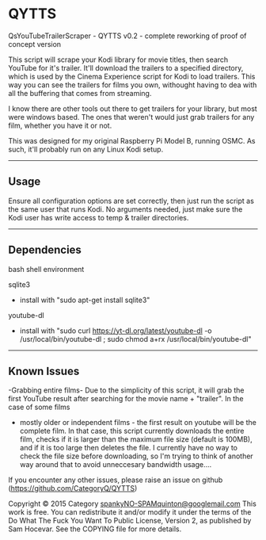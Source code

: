 # QYTTS

QsYouTubeTrailerScraper - QYTTS
v0.2 - complete reworking of proof of concept version

This script will scrape your Kodi library for movie titles, then search
YouTube for it's trailer. It'll download the trailers to a specified
directory, which is used by the Cinema Experience script for Kodi to
load trailers. This way you can see the trailers for films you own, 
withought having to dea with all the buffering that comes from streaming.

I know there are other tools out there to get trailers for your library,
but most were windows based. The ones that weren't would just grab trailers
for any film, whether you have it or not.

This was designed for my original Raspberry Pi Model B, running OSMC.
As such, it'll probably run on any Linux Kodi setup.


----
Usage
-----
Ensure all configuration options are set correctly, then just
run the script as the same user that runs Kodi. 
No arguments needed, just make sure the Kodi user has write access to 
temp & trailer directories.


------------
Dependencies
------------
bash shell environment

sqlite3
- install with "sudo apt-get install sqlite3"

youtube-dl
- install with "sudo curl https://yt-dl.org/latest/youtube-dl -o /usr/local/bin/youtube-dl ; sudo chmod a+rx /usr/local/bin/youtube-dl"


------------
Known Issues
------------
-Grabbing entire films-
Due to the simplicity of this script, it will grab the first YouTube result
after searching for the movie name + "trailer". In the case of some films
- mostly older or independent films - the first result on youtube will be
the complete film. In that case, this script currently downloads the entire
film, checks if it is larger than the maximum file size (default is 100MB),
and if it is too large then deletes the file. I currently have no way to 
check the file size before downloading, so I'm trying to think of another
way around that to avoid unneccesary bandwidth usage....
 
If you encounter any other issues, please raise an issue on github
(https://github.com/CategoryQ/QYTTS)
 
 
 
Copyright © 2015 Category <spankyNO-SPAMquinton@googlemail.com>
This work is free. You can redistribute it and/or modify it under the
terms of the Do What The Fuck You Want To Public License, Version 2,
as published by Sam Hocevar. See the COPYING file for more details.

